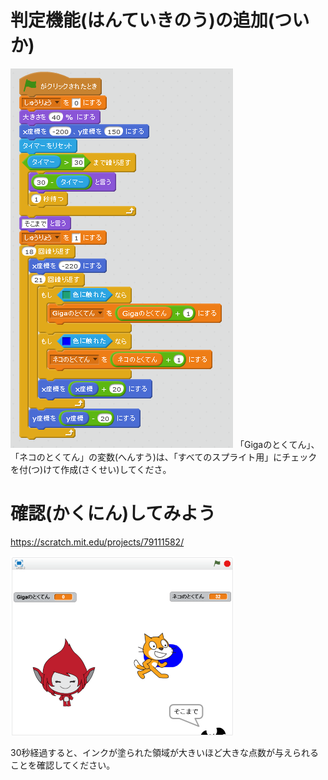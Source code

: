 # 判定機能(はんていきのう)の追加(ついか)


![](d_001b.png)
「Gigaのとくてん」、「ネコのとくてん」の変数(へんすう)は、「すべてのスプライト用」にチェックを付(つ)けて作成(さくせい)してくださ。


# 確認(かくにん)してみよう

https://scratch.mit.edu/projects/79111582/

![](d_002a.png)

30秒経過すると、インクが塗られた領域が大きいほど大きな点数が与えられることを確認してください。
